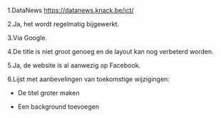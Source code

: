 1.DataNews
  https://datanews.knack.be/ict/
  
2.Ja, het wordt regelmatig bijgewerkt.

3.Via Google.

4.De title is niet groot genoeg en de layout kan nog verbeterd worden.

5.Ja, de website is al aanwezig op Facebook.

6.Lijst met aanbevelingen van toekomstige wijzigingen:

* De titel groter maken

* Een background toevoegen

